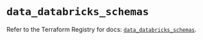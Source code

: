 # `data_databricks_schemas`

Refer to the Terraform Registry for docs: [`data_databricks_schemas`](https://registry.terraform.io/providers/databricks/databricks/1.77.0/docs/data-sources/schemas).
